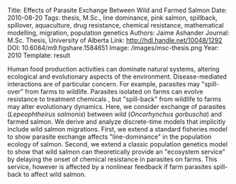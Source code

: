 Title: Effects of Parasite Exchange Between Wild and Farmed Salmon
Date: 2010-08-20
Tags: thesis, M.Sc., line dominance, pink salmon, spillback, spillover, aquaculture, drug resistance, chemical resistance, mathematical modelling, migration, population genetics
Authors: Jaime Ashander
Journal: M.Sc. Thesis, University of Alberta
Link: http://hdl.handle.net/10048/1292
DOI: 10.6084/m9.figshare.1584651
Image: /images/msc-thesis.png
Year: 2010
Template: result

Human food production activities can dominate natural systems, altering
ecological and evolutionary aspects of the environment. Disease-mediated
interactions are of particular concern. For example, parasites may "spill-over"
from farms to wildlife. Parasites isolated on farms can evolve resistance to
treatment chemicals , but "spill-back" from wildlife to farms may alter
evolutionary dynamics. Here, we consider exchange of parasites (_Lepeophtheirus
salmonis_) between wild (_Oncorhynchus gorbuscha_) and farmed salmon. We derive
and analyze discrete-time models that implicitly include wild salmon
migrations. First, we extend a standard fisheries model to show parasite
exchange affects "line-dominance" in the population ecology of salmon. Second,
we extend a classic population genetics model to show that wild salmon can
theoretically provide an "ecosystem service" by delaying the onset of chemical
resistance in parasites on farms. This service, however is affected by
a nonlinear feedback if farm parasites spill-back to affect wild salmon.
